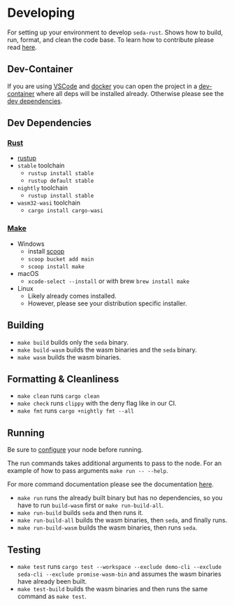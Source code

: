 # Developing

For setting up your environment to develop `seda-rust`. Shows how to build, run,
format, and clean the code base. To learn how to contribute please read
[here](CONTRIBUTING.md).

## Dev-Container

If you are using [VSCode](https://code.visualstudio.com/) and
[docker](https://www.docker.com/) you can open the project in a
[dev-container](https://github.com/Microsoft/vscode-remote-release) where all deps will be installed already.
Otherwise please see the [dev dependencies](#dev-dependencies).

## Dev Dependencies

### [Rust](https://www.rust-lang.org/tools/install)

- [rustup](https://www.rust-lang.org/tools/install)
- `stable` toolchain
  - `rustup install stable`
  - `rustup default stable`
- `nightly` toolchain
  - `rustup install stable`
- `wasm32-wasi` toolchain
  - `cargo install cargo-wasi`

### [Make](https://www.gnu.org/software/make/)

- Windows
  - install [scoop](https://scoop.sh/)
  - `scoop bucket add main`
  - `scoop install make`
- macOS
  - `xcode-select --install` or with brew `brew install make`
- Linux
  - Likely already comes installed.
  - However, please see your distribution specific installer.

## Building

- `make build` builds only the `seda` binary.
- `make build-wasm` builds the wasm binaries and the `seda` binary.
- `make wasm` builds the wasm binaries.

## Formatting & Cleanliness

- `make clean` runs `cargo clean`
- `make check` runs `clippy` with the deny flag like in our CI.
- `make fmt` runs `cargo +nightly fmt --all`

## Running

Be sure to [configure](#configuration) your node before running.

The run commands takes additional arguments to pass to the node. For an example
of how to pass arguments `make run -- --help`.

For more command documentation please see the documentation [here](CLI.md).

- `make run` runs the already built binary but has no dependencies, so you have
  to run `build-wasm` first or `make run-build-all`.
- `make run-build` builds `seda` and then runs it.
- `make run-build-all` builds the wasm binaries, then `seda`, and finally runs.
- `make run-build-wasm` builds the wasm binaries, then runs `seda`.

## Testing

- `make test` runs
  `cargo test --workspace --exclude demo-cli --exclude seda-cli --exclude promise-wasm-bin`
  and assumes the wasm binaries have already been built.
- `make test-build` builds the wasm binaries and then runs the same command as
  `make test`.

